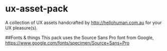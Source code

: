 # ux-asset-pack
A collection of UX assets handcrafted by http://hellohuman.com.au for your UX pleasure(s).

##Fonts & things
This pack uses the Source Sans Pro font from Google,  https://www.google.com/fonts/specimen/Source+Sans+Pro
